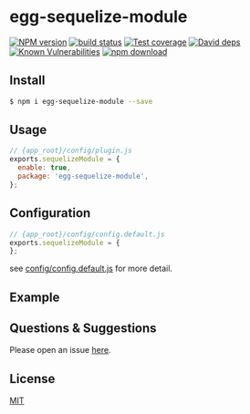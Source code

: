# egg-sequelize-module

[![NPM version][npm-image]][npm-url]
[![build status][travis-image]][travis-url]
[![Test coverage][codecov-image]][codecov-url]
[![David deps][david-image]][david-url]
[![Known Vulnerabilities][snyk-image]][snyk-url]
[![npm download][download-image]][download-url]

[npm-image]: https://img.shields.io/npm/v/egg-sequelize-module.svg?style=flat-square
[npm-url]: https://npmjs.org/package/egg-sequelize-module
[travis-image]: https://img.shields.io/travis/eggjs/egg-sequelize-module.svg?style=flat-square
[travis-url]: https://travis-ci.org/eggjs/egg-sequelize-module
[codecov-image]: https://img.shields.io/codecov/c/github/eggjs/egg-sequelize-module.svg?style=flat-square
[codecov-url]: https://codecov.io/github/eggjs/egg-sequelize-module?branch=master
[david-image]: https://img.shields.io/david/eggjs/egg-sequelize-module.svg?style=flat-square
[david-url]: https://david-dm.org/eggjs/egg-sequelize-module
[snyk-image]: https://snyk.io/test/npm/egg-sequelize-module/badge.svg?style=flat-square
[snyk-url]: https://snyk.io/test/npm/egg-sequelize-module
[download-image]: https://img.shields.io/npm/dm/egg-sequelize-module.svg?style=flat-square
[download-url]: https://npmjs.org/package/egg-sequelize-module

<!--
Description here.
-->

## Install

```bash
$ npm i egg-sequelize-module --save
```

## Usage

```js
// {app_root}/config/plugin.js
exports.sequelizeModule = {
  enable: true,
  package: 'egg-sequelize-module',
};
```

## Configuration

```js
// {app_root}/config/config.default.js
exports.sequelizeModule = {
};
```

see [config/config.default.js](config/config.default.js) for more detail.

## Example

<!-- example here -->

## Questions & Suggestions

Please open an issue [here](https://github.com/eggjs/egg/issues).

## License

[MIT](LICENSE)
